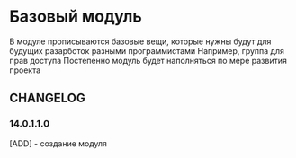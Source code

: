# Базовый модуль

В модуле прописываются базовые вещи, которые нужны будут для будущих разарботок разными программистами
Например, группа для прав доступа
Постепенно модуль будет наполняться по мере развития проекта

## CHANGELOG
### 14.0.1.1.0
[ADD] - создание модуля
